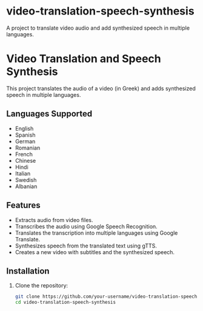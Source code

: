 # video-translation-speech-synthesis
A project to translate video audio and add synthesized speech in multiple languages.

# Video Translation and Speech Synthesis

This project translates the audio of a video (in Greek) and adds synthesized speech in multiple languages.

## Languages Supported
- English
- Spanish
- German
- Romanian
- French
- Chinese
- Hindi
- Italian
- Swedish
- Albanian

## Features
- Extracts audio from video files.
- Transcribes the audio using Google Speech Recognition.
- Translates the transcription into multiple languages using Google Translate.
- Synthesizes speech from the translated text using gTTS.
- Creates a new video with subtitles and the synthesized speech.

## Installation

1. Clone the repository:
   ```sh
   git clone https://github.com/your-username/video-translation-speech-synthesis.git
   cd video-translation-speech-synthesis

